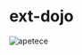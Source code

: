 # ext-dojo

![apetece](https://cdn.pensador.com/img/frase/fr/ie/friedrich_nietzsche_se_te_apetece_esforcar_esforca_te_s_le98nr0.jpg)
